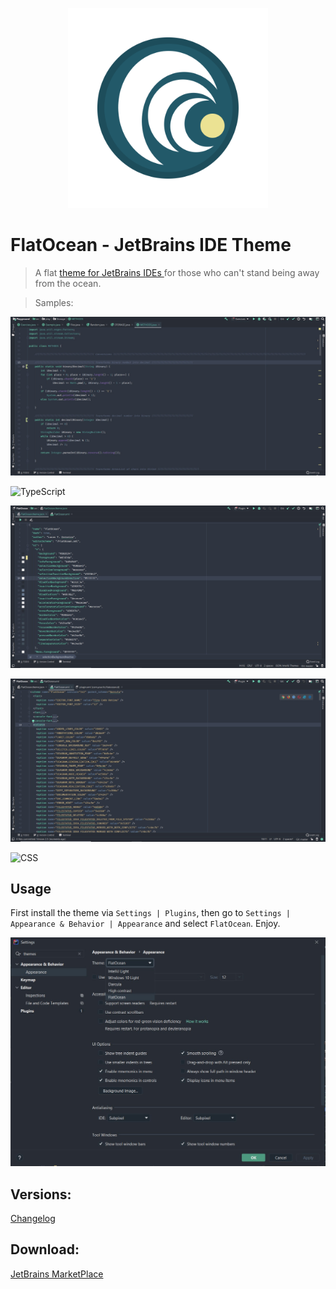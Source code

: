<p align="center">
  <img width="320" src="https://raw.githubusercontent.com/LucasTempass/FlatOcean/master/resources/META-INF/pluginIcon.svg" />
</p>

# FlatOcean - JetBrains IDE Theme

> A flat [theme for JetBrains IDEs ](https://plugins.jetbrains.com/plugin/14914-flatocean/) for those who can't stand being away from the ocean.

> Samples:

![Java](https://raw.githubusercontent.com/LucasTempass/FlatOcean/master/MISC/JAVA.jpg)

![TypeScript](https://raw.githubusercontent.com/LucasTempass/FlatOcean/master/MISC/TYPESCRIPT.jpg)

![JSON](https://raw.githubusercontent.com/LucasTempass/FlatOcean/master/MISC/JSON.jpg)

![XML](https://raw.githubusercontent.com/LucasTempass/FlatOcean/master/MISC/XML.jpg)

![CSS](https://raw.githubusercontent.com/LucasTempass/FlatOcean/master/MISC/CSS.jpg)

## Usage

First install the theme via `Settings | Plugins`, then go to `Settings | Appearance & Behavior | Appearance` and
select `FlatOcean`. Enjoy.

![Setup](https://raw.githubusercontent.com/LucasTempass/FlatOcean/master/MISC/SETUP.jpg)

## Versions:

[Changelog](https://github.com/LucasTempass/FlatOcean/blob/master/CHANGELOG.md)

## Download:

[JetBrains MarketPlace](https://plugins.jetbrains.com/plugin/14914-flatocean/)
